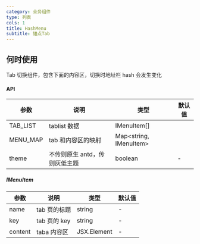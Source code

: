 ```yaml
---
category: 业务组件
type: 列表
cols: 1
title: HashMenu
subtitle: 锚点Tab
---
```


## 何时使用
Tab 切换组件，包含下面的内容区，切换时地址栏 hash 会发生变化

#### API

| 参数     | 说明                          | 类型                   | 默认值 |
| -------- | ----------------------------- | ---------------------- | ------ |
| TAB_LIST | tablist 数据                  | IMenuItem[]            |        |
| MENU_MAP | tab 和内容区的映射            | Map<string, IMenuItem> |        |
| theme    | 不传则原生 antd，传则灰低主题 | boolean                | -      |

##### IMenuItem

| 参数    | 说明         | 类型        | 默认值 |
| ------- | ------------ | ----------- | ------ |
| name    | tab 页的标题 | string      | -      |
| key     | tab 页的 key | string      | -      |
| content | taba 内容区  | JSX.Element | -      |
